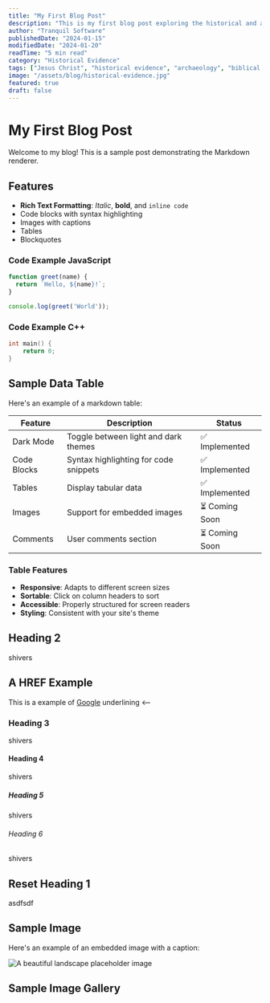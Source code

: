```yaml
---
title: "My First Blog Post"
description: "This is my first blog post exploring the historical and archaeological evidence for Jesus Christ. Discover the fascinating findings that support the biblical narrative."
author: "Tranquil Software"
publishedDate: "2024-01-15"
modifiedDate: "2024-01-20"
readTime: "5 min read"
category: "Historical Evidence"
tags: ["Jesus Christ", "historical evidence", "archaeology", "biblical accuracy", "ancient manuscripts"]
image: "/assets/blog/historical-evidence.jpg"
featured: true
draft: false
---
```


# My First Blog Post

Welcome to my blog! This is a sample post demonstrating the Markdown renderer.

## Features

- **Rich Text Formatting**: *Italic*, **bold**, and `inline code`
- Code blocks with syntax highlighting
- Images with captions
- Tables
- Blockquotes

### Code Example JavaScript

```javascript
function greet(name) {
  return `Hello, ${name}!`;
}

console.log(greet('World'));
```


### Code Example C++
```cpp
int main() {
    return 0;
}
```


## Sample Data Table

Here's an example of a markdown table:

| Feature | Description | Status |
|---------|-------------|--------|
| Dark Mode | Toggle between light and dark themes | ✅ Implemented |
| Code Blocks | Syntax highlighting for code snippets | ✅ Implemented |
| Tables | Display tabular data | ✅ Implemented |
| Images | Support for embedded images | ⏳ Coming Soon |
| Comments | User comments section | ⏳ Coming Soon |

### Table Features

- **Responsive**: Adapts to different screen sizes
- **Sortable**: Click on column headers to sort
- **Accessible**: Properly structured for screen readers
- **Styling**: Consistent with your site's theme

## Heading 2

shivers

## A HREF Example
This is a example of <a href="https://www.google.com">Google</a> underlining <--

### Heading 3

shivers

#### Heading 4

shivers

##### Heading 5

shivers

###### Heading 6

shivers

## Reset Heading 1

asdfsdf


## Sample Image

Here's an example of an embedded image with a caption:

![A beautiful landscape placeholder image](https://i.imgur.com/CdnTZ20.png)

<!-- 
## Sample YT Vid

Here's how to embed a YouTube video in markdown:

<youtube id="dQw4w9WgXcQ" title="Rick Astley - Never Gonna Give You Up" />
 -->


## Sample Image Gallery


<imagegallery 
  title="My Photo Collection" 
  images='[
    {
      "src": "https://i.imgur.com/CdnTZ20.png",
      "alt": "Beautiful landscape",
      "caption": "A stunning view of nature"
    },
    {
      "src": "https://i.imgur.com/CdnTZ20.png",
      "alt": "City skyline",
      "caption": "Urban architecture at night"
    }
  ]' 
/>

<!-- <imagegallery 
  title="My Photo Collection" 
  images='[{"src": "https://i.imgur.com/CdnTZ20.png", "alt": "Beautiful landscape", "caption": "A stunning view of nature"}, {"src": "https://i.imgur.com/CdnTZ20.png", "alt": "City skyline", "caption": "Urban architecture at night"}]'
/> -->